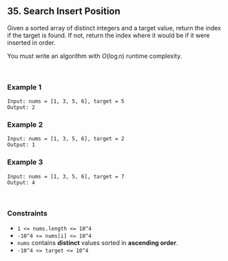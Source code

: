 ## 35. Search Insert Position

Given a sorted array of distinct integers and a target value, return the index if the target is found. If not, return the index where it would be if it were inserted in order.

You must write an algorithm with $O(\log n)$ runtime complexity.

<br>

### Example 1

```
Input: nums = [1, 3, 5, 6], target = 5
Output: 2
```

### Example 2

```
Input: nums = [1, 3, 5, 6], target = 2
Output: 1
```

### Example 3

```
Input: nums = [1, 3, 5, 6], target = 7
Output: 4
```

<br>

### Constraints

* `1 <= nums.length <= 10^4`
* `-10^4 <= nums[i] <= 10^4`
* `nums` contains **distinct** values sorted in **ascending order**.
* `-10^4 <= target <= 10^4`
